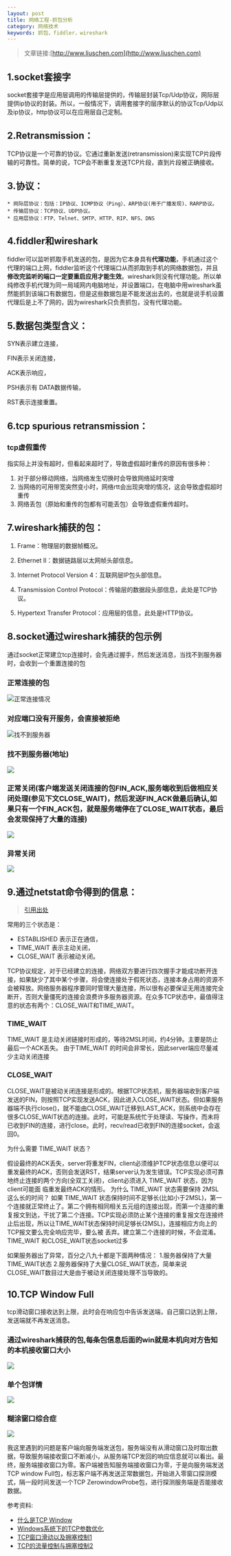 ```yaml
---
layout: post
title: 网络工程-抓包分析
category: 网络技术
keywords: 抓包，fiddler，wireshark
---
```


>文章链接:[http://www.liuschen.com](http://www.liuschen.com)


## 1.socket套接字
socket套接字是应用层调用的传输层提供的，传输层封装Tcp/Udp协议，网际层提供ip协议的封装。所以，一般情况下，调用套接字的层序默认的协议Tcp/Udp以及ip协议，http协议可以在应用层自己定制。

## 2.Retransmission：
TCP协议是一个可靠的协议。它通过重新发送(retransmission)来实现TCP片段传输的可靠性。简单的说，TCP会不断重复发送TCP片段，直到片段被正确接收。

## 3.协议：

    * 网际层协议：包括：IP协议、ICMP协议（Ping）、ARP协议(用于广播发现)、RARP协议。
    * 传输层协议：TCP协议、UDP协议。
    * 应用层协议：FTP、Telnet、SMTP、HTTP、RIP、NFS、DNS

## 4.fiddler和wireshark
fiddler可以监听抓取手机发送的包，是因为它本身具有**代理功能**，手机通过这个代理的端口上网，fiddler监听这个代理端口从而抓取到手机的网络数据包，并且**修改完监听的端口一定要重启应用才能生效**。wireshark则没有代理功能。所以单纯修改手机代理为同一局域网内电脑地址，并设置端口，在电脑中用wireshark虽然能抓到该端口有数据包，但是这些数据包是不能发送出去的，也就是说手机设置代理后是上不了网的，因为wireshark只负责抓包，没有代理功能。


## 5.数据包类型含义：

SYN表示建立连接，

FIN表示关闭连接，

ACK表示响应，

PSH表示有 DATA数据传输，

RST表示连接重置。

## 6.tcp spurious retransmission：

### tcp虚假重传

指实际上并没有超时，但看起来超时了，导致虚假超时重传的原因有很多种：

1. 对于部分移动网络，当网络发生切换时会导致网络延时突增
2. 当网络的可用带宽突然变小时，网络rtt会出现突增的情况，这会导致虚假超时重传
3. 网络丢包（原始和重传的包都有可能丢包）会导致虚假重传超时。

## 7.wireshark捕获的包：

1. Frame：物理层的数据帧概况。

2. Ethernet II：数据链路层以太网帧头部信息。

3. Internet Protocol Version 4：互联网层IP包头部信息。

4. Transmission Control Protocol：传输层的数据段头部信息，此处是TCP协议。

5. Hypertext Transfer Protocol：应用层的信息，此处是HTTP协议。

## 8.socket通过wireshark捕获的包示例
通过socket正常建立tcp连接时，会先通过握手，然后发送消息，当找不到服务器时，会收到一个重置连接的包

### 正常连接的包
![正常连接情况](http://7xpui7.com1.z0.glb.clouddn.com/blog_wireshark_socket.png)

### 对应端口没有开服务，会直接被拒绝
![找不到服务器](http://7xpui7.com1.z0.glb.clouddn.com/blog_wireshark_disconnect.png)

### 找不到服务器(地址)
![](http://7xpui7.com1.z0.glb.clouddn.com/not-find-server.png)

### 正常关闭(客户端发送关闭连接的包FIN_ACK,服务端收到后做相应关闭处理(参见下文CLOSE_WAIT)，然后发送FIN_ACK做最后确认,如果只有一个FIN_ACK包，就是服务端停在了CLOSE_WAIT状态，最后会发现保持了大量的连接)
![](http://7xpui7.com1.z0.glb.clouddn.com/close-normal.png)

### 异常关闭
![](http://7xpui7.com1.z0.glb.clouddn.com/close-error.png)

## 9.通过netstat命令得到的信息：

>[引用出处](http://blog.csdn.net/kobejayandy/article/details/17655739)

常用的三个状态是：

 * ESTABLISHED 表示正在通信，
 * TIME_WAIT 表示主动关闭，
 * CLOSE_WAIT 表示被动关闭。

TCP协议规定，对于已经建立的连接，网络双方要进行四次握手才能成功断开连接，如果缺少了其中某个步骤，将会使连接处于假死状态，连接本身占用的资源不会被释放。网络服务器程序要同时管理大量连接，所以很有必要保证无用连接完全断开，否则大量僵死的连接会浪费许多服务器资源。在众多TCP状态中，最值得注意的状态有两个：CLOSE_WAIT和TIME_WAIT。  

### TIME_WAIT

TIME_WAIT 是主动关闭链接时形成的，等待2MSL时间，约4分钟。主要是防止最后一个ACK丢失。  由于TIME_WAIT 的时间会非常长，因此server端应尽量减少主动关闭连接

### CLOSE_WAIT

CLOSE_WAIT是被动关闭连接是形成的。根据TCP状态机，服务器端收到客户端发送的FIN，则按照TCP实现发送ACK，因此进入CLOSE_WAIT状态。但如果服务器端不执行close()，就不能由CLOSE_WAIT迁移到LAST_ACK，则系统中会存在很多CLOSE_WAIT状态的连接。此时，可能是系统忙于处理读、写操作，而未将已收到FIN的连接，进行close。此时，recv/read已收到FIN的连接socket，会返回0。

为什么需要 TIME_WAIT 状态？

假设最终的ACK丢失，server将重发FIN，client必须维护TCP状态信息以便可以重发最终的ACK，否则会发送RST，结果server认为发生错误。TCP实现必须可靠地终止连接的两个方向(全双工关闭)，client必须进入 TIME_WAIT 状态，因为client可能面 临重发最终ACK的情形。
为什么 TIME_WAIT 状态需要保持 2MSL 这么长的时间？
如果 TIME_WAIT 状态保持时间不足够长(比如小于2MSL)，第一个连接就正常终止了。第二个拥有相同相关五元组的连接出现，而第一个连接的重复报文到达，干扰了第二个连接。TCP实现必须防止某个连接的重复报文在连接终止后出现，所以让TIME_WAIT状态保持时间足够长(2MSL)，连接相应方向上的TCP报文要么完全响应完毕，要么被 丢弃。建立第二个连接的时候，不会混淆。
 TIME_WAIT 和CLOSE_WAIT状态socket过多

如果服务器出了异常，百分之八九十都是下面两种情况：
1.服务器保持了大量TIME_WAIT状态
2.服务器保持了大量CLOSE_WAIT状态，简单来说CLOSE_WAIT数目过大是由于被动关闭连接处理不当导致的。

## 10.TCP Window Full

tcp滑动窗口接收达到上限，此时会在响应包中告诉发送端，自己窗口达到上限，发送端就不再发送消息。

### 通过wireshark捕获的包,每条包信息后面的win就是本机向对方告知的本机接收窗口大小
![](http://7xpui7.com1.z0.glb.clouddn.com/tcp-window-full.png)

### 单个包详情
![](http://7xpui7.com1.z0.glb.clouddn.com/tcp-window-full-details.png)

### 糊涂窗口综合症
![](http://7xpui7.com1.z0.glb.clouddn.com/tcp-window-full-pic.jpg)

我这里遇到的问题是客户端向服务端发送包，服务端没有从滑动窗口及时取出数据，导致服务端接收窗口不断减小，从服务端TCP发回的响应信息就可以看出。最终，服务端接收窗口为零。客户端被告知服务端接收窗口为零，于是向服务端发送TCP window Full包，标志客户端不再发送正常数据包，开始进入零窗口探测模式，隔一段时间发送一个TCP ZerowindowProbe包，进行探测服务端是否能接收数据。



参考资料:

* [什么是TCP Window](http://www.cnblogs.com/awpatp/archive/2013/02/17/2914152.html)
* [Windows系统下的TCP参数优化](http://www.cnblogs.com/olartan/p/4268269.html)
* [TCP窗口滑动以及拥塞控制1](http://www.cnblogs.com/woaiyy/p/3554182.html)
* [TCP的流量控制与拥塞控制2](http://blog.chinaunix.net/uid-26548237-id-3966297.html)